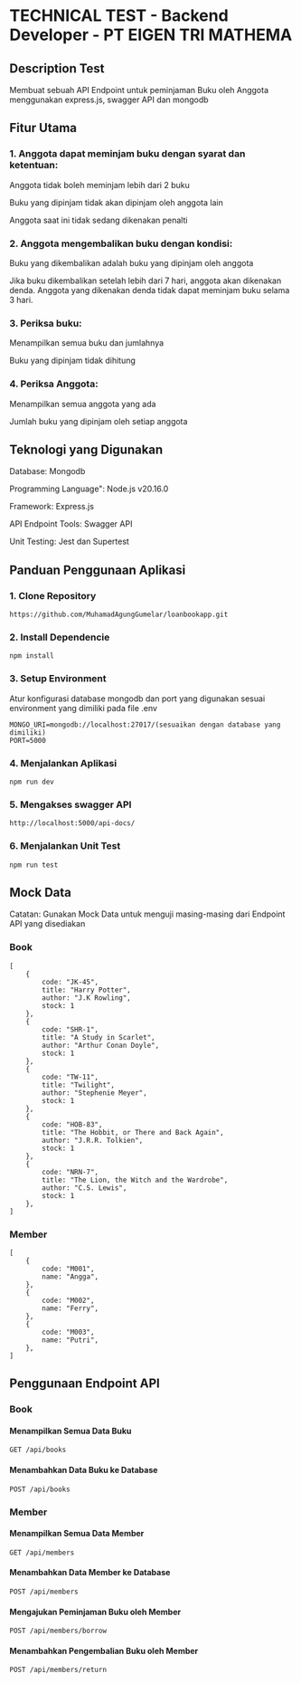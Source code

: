 # TECHNICAL TEST - Backend Developer - PT EIGEN TRI MATHEMA

## Description Test

Membuat sebuah API Endpoint untuk peminjaman Buku oleh Anggota menggunakan express.js, swagger API dan mongodb

## Fitur Utama

### 1. Anggota dapat meminjam buku dengan syarat dan ketentuan:

Anggota tidak boleh meminjam lebih dari 2 buku

Buku yang dipinjam tidak akan dipinjam oleh anggota lain

Anggota saat ini tidak sedang dikenakan penalti

### 2. Anggota mengembalikan buku dengan kondisi:

Buku yang dikembalikan adalah buku yang dipinjam oleh anggota

Jika buku dikembalikan setelah lebih dari 7 hari, anggota akan dikenakan denda. Anggota yang dikenakan denda tidak dapat meminjam buku selama 3 hari.

### 3. Periksa buku:

Menampilkan semua buku dan jumlahnya

Buku yang dipinjam tidak dihitung

### 4. Periksa Anggota:

Menampilkan semua anggota yang ada

Jumlah buku yang dipinjam oleh setiap anggota


## Teknologi yang Digunakan

Database: Mongodb

Programming Language": Node.js v20.16.0

Framework: Express.js 

API Endpoint Tools: Swagger API

Unit Testing: Jest dan Supertest

## Panduan Penggunaan Aplikasi

### 1. Clone Repository
    https://github.com/MuhamadAgungGumelar/loanbookapp.git
    
### 2. Install Dependencie
    npm install

### 3. Setup Environment

Atur konfigurasi database mongodb dan port yang digunakan sesuai environment yang dimiliki pada file .env

    MONGO_URI=mongodb://localhost:27017/(sesuaikan dengan database yang dimiliki)
    PORT=5000

### 4. Menjalankan Aplikasi

    npm run dev

### 5. Mengakses swagger API
    http://localhost:5000/api-docs/

### 6. Menjalankan Unit Test

    npm run test

## Mock Data

Catatan: Gunakan Mock Data untuk menguji masing-masing dari Endpoint API yang disediakan

### Book
    [
        {
            code: "JK-45",
            title: "Harry Potter",
            author: "J.K Rowling",
            stock: 1
        },
        {
            code: "SHR-1",
            title: "A Study in Scarlet",
            author: "Arthur Conan Doyle",
            stock: 1
        },
        {
            code: "TW-11",
            title: "Twilight",
            author: "Stephenie Meyer",
            stock: 1
        },
        {
            code: "HOB-83",
            title: "The Hobbit, or There and Back Again",
            author: "J.R.R. Tolkien",
            stock: 1
        },
        {
            code: "NRN-7",
            title: "The Lion, the Witch and the Wardrobe",
            author: "C.S. Lewis",
            stock: 1
        },
    ]

### Member
    [
        {
            code: "M001",
            name: "Angga",
        },
        {
            code: "M002",
            name: "Ferry",
        },
        {
            code: "M003",
            name: "Putri",
        },
    ]

## Penggunaan Endpoint API

### Book

#### Menampilkan Semua Data Buku
    GET /api/books

#### Menambahkan Data Buku ke Database  
    POST /api/books

### Member

#### Menampilkan Semua Data Member
    GET /api/members

#### Menambahkan Data Member ke Database  
    POST /api/members

#### Mengajukan Peminjaman Buku oleh Member  
    POST /api/members/borrow

#### Menambahkan Pengembalian Buku oleh Member  
    POST /api/members/return

